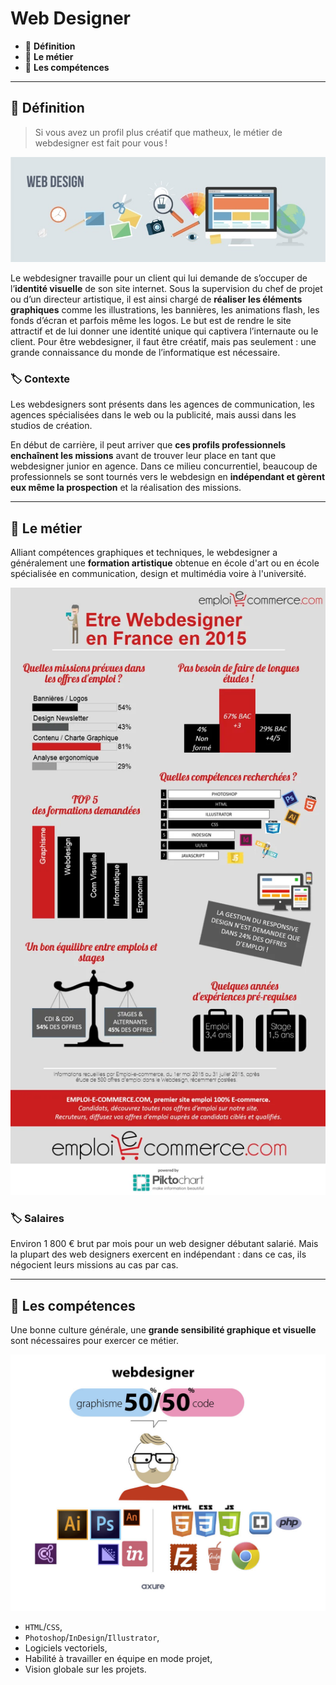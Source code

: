 # Web Designer

*  🔖 **Définition**
*  🔖 **Le métier**
*  🔖 **Les compétences**

___

## 📑 Définition

> Si vous avez un profil plus créatif que matheux, le métier de webdesigner est fait pour vous !

![image](./resources/webdesigner.jpg)

Le webdesigner travaille pour un client qui lui demande de s’occuper de l’**identité visuelle** de son site internet. Sous la supervision du chef de projet ou d’un directeur artistique, il est ainsi chargé de **réaliser les éléments graphiques** comme les illustrations, les bannières, les animations flash, les fonds d’écran et parfois même les logos. Le but est de rendre le site attractif et de lui donner une identité unique qui captivera l’internaute ou le client. Pour être webdesigner, il faut être créatif, mais pas seulement : une grande connaissance du monde de l’informatique est nécessaire.

### 🏷️ **Contexte**

Les webdesigners sont présents dans les agences de communication, les agences spécialisées dans le web ou la publicité, mais aussi dans les studios de création.

En début de carrière, il peut arriver que **ces profils professionnels enchaînent les missions** avant de trouver leur place en tant que webdesigner junior en agence.
Dans ce milieu concurrentiel, beaucoup de professionnels se sont tournés vers le webdesign en **indépendant et gèrent eux même la prospection** et la réalisation des missions.

___

## 📑 Le métier

Alliant compétences graphiques et techniques, le webdesigner a généralement une **formation artistique** obtenue en école d'art ou en école spécialisée en communication, design et multimédia voire à l'université.

![image](./resources/webdesign-metier.webp)

### 🏷️ **Salaires**

Environ 1 800 € brut par mois pour un web designer débutant salarié. Mais la plupart des web designers exercent en indépendant : dans ce cas, ils négocient leurs missions au cas par cas.

___

## 📑 Les compétences

Une bonne culture générale, une **grande sensibilité graphique et visuelle** sont nécessaires pour exercer ce métier.

![image](./resources/webdesign-competences.jpg)

* `HTML`/`CSS`,
* `Photoshop`/`InDesign`/`Illustrator`,
* Logiciels vectoriels,
* Habilité à travailler en équipe en mode projet,
* Vision globale sur les projets.
